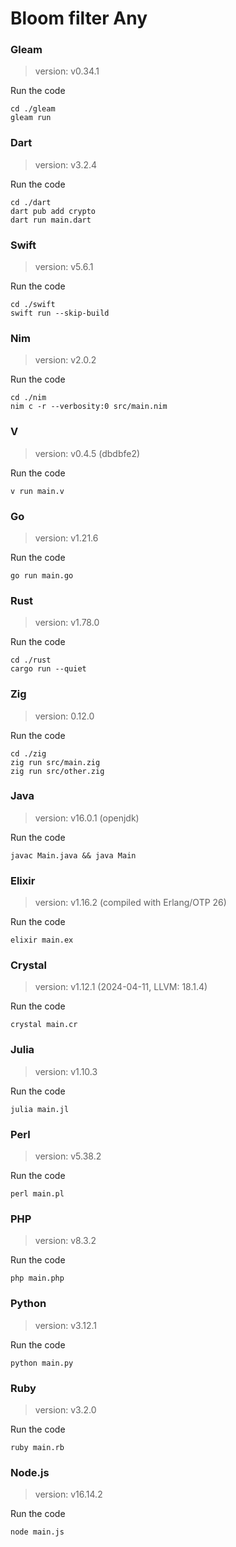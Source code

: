 # Bloom filter Any

### Gleam

> version: v0.34.1

Run the code

```
cd ./gleam
gleam run
```

### Dart

> version: v3.2.4

Run the code

```
cd ./dart
dart pub add crypto
dart run main.dart
```

### Swift

> version: v5.6.1

Run the code

```
cd ./swift
swift run --skip-build
```

### Nim

> version: v2.0.2

Run the code

```
cd ./nim
nim c -r --verbosity:0 src/main.nim
```

### V

> version: v0.4.5 (dbdbfe2)

Run the code

```
v run main.v
```

### Go

> version: v1.21.6

Run the code

```
go run main.go
```

### Rust

> version: v1.78.0

Run the code

```
cd ./rust
cargo run --quiet
```

### Zig

> version: 0.12.0

Run the code

```
cd ./zig
zig run src/main.zig
zig run src/other.zig
```

### Java

> version: v16.0.1 (openjdk)

Run the code

```
javac Main.java && java Main
```

### Elixir

> version: v1.16.2 (compiled with Erlang/OTP 26)

Run the code

```
elixir main.ex
```

### Crystal

> version: v1.12.1 (2024-04-11, LLVM: 18.1.4)

Run the code

```
crystal main.cr
```

### Julia

> version: v1.10.3

Run the code

```
julia main.jl
```

### Perl

> version: v5.38.2

Run the code

```
perl main.pl
```

### PHP

> version: v8.3.2

Run the code

```
php main.php
```

### Python

> version: v3.12.1

Run the code

```
python main.py
```

### Ruby

> version: v3.2.0

Run the code

```
ruby main.rb
```

### Node.js

> version: v16.14.2

Run the code

```
node main.js
```
